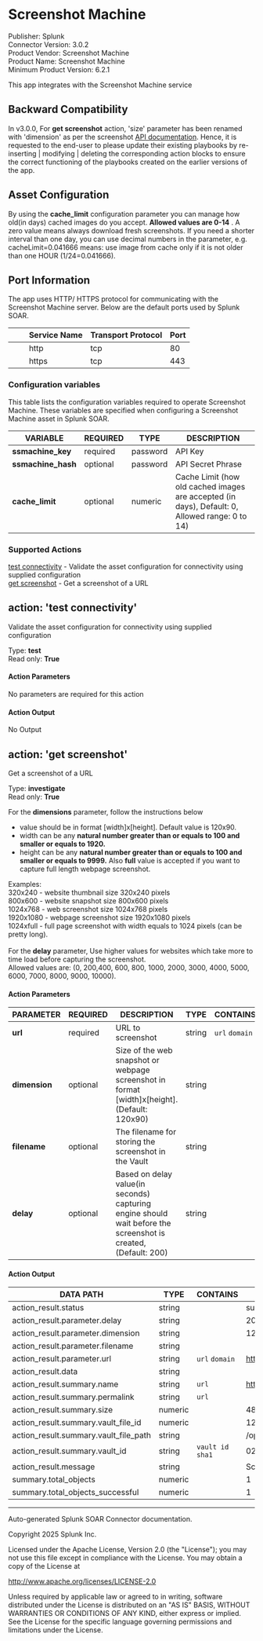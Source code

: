 # Screenshot Machine

Publisher: Splunk \
Connector Version: 3.0.2 \
Product Vendor: Screenshot Machine \
Product Name: Screenshot Machine \
Minimum Product Version: 6.2.1

This app integrates with the Screenshot Machine service

## Backward Compatibility

In v3.0.0, For **get screenshot** action, 'size' parameter has been renamed with 'dimension' as per the screenshot [API documentation](https://www.screenshotmachine.com/website-screenshot-api.php). Hence, it is requested to the
end-user to please update their existing playbooks by re-inserting | modifying | deleting the
corresponding action blocks to ensure the correct functioning of the playbooks created on the
earlier versions of the app.

## Asset Configuration

By using the **cache_limit** configuration parameter you can manage how old(in days) cached images
do you accept. **Allowed values are 0-14** . A zero value means always download fresh screenshots.
If you need a shorter interval than one day, you can use decimal numbers in the parameter, e.g.
cacheLimit=0.041666 means: use image from cache only if it is not older than one HOUR
(1/24=0.041666).

## Port Information

The app uses HTTP/ HTTPS protocol for communicating with the Screenshot Machine server. Below are
the default ports used by Splunk SOAR.

|         Service Name | Transport Protocol | Port |
|----------------------|--------------------|------|
|         http | tcp | 80 |
|         https | tcp | 443 |

### Configuration variables

This table lists the configuration variables required to operate Screenshot Machine. These variables are specified when configuring a Screenshot Machine asset in Splunk SOAR.

VARIABLE | REQUIRED | TYPE | DESCRIPTION
-------- | -------- | ---- | -----------
**ssmachine_key** | required | password | API Key |
**ssmachine_hash** | optional | password | API Secret Phrase |
**cache_limit** | optional | numeric | Cache Limit (how old cached images are accepted (in days), Default: 0, Allowed range: 0 to 14) |

### Supported Actions

[test connectivity](#action-test-connectivity) - Validate the asset configuration for connectivity using supplied configuration \
[get screenshot](#action-get-screenshot) - Get a screenshot of a URL

## action: 'test connectivity'

Validate the asset configuration for connectivity using supplied configuration

Type: **test** \
Read only: **True**

#### Action Parameters

No parameters are required for this action

#### Action Output

No Output

## action: 'get screenshot'

Get a screenshot of a URL

Type: **investigate** \
Read only: **True**

For the <b>dimensions</b> parameter, follow the instructions below<br> <ul> <li>value should be in format [width]x[height]. Default value is 120x90.</li><li>width can be any <b>natural number greater than or equals to 100 and smaller or equals to 1920.</b></li><li>height can be any <b>natural number greater than or equals to 100 and smaller or equals to 9999.</b> Also <b>full</b> value is accepted if you want to capture full length webpage screenshot.</li></ul>Examples:<br>320x240 - website thumbnail size 320x240 pixels<br>800x600 - website snapshot size 800x600 pixels<br>1024x768 - web screenshot size 1024x768 pixels<br>1920x1080 - webpage screenshot size 1920x1080 pixels<br>1024xfull - full page screenshot with width equals to 1024 pixels (can be pretty long).<br><br> For the <b>delay</b> parameter, Use higher values for websites which take more to time load before capturing the screenshot. <br> Allowed values are: (0, 200,400, 600, 800, 1000, 2000, 3000, 4000, 5000, 6000, 7000, 8000, 9000, 10000).

#### Action Parameters

PARAMETER | REQUIRED | DESCRIPTION | TYPE | CONTAINS
--------- | -------- | ----------- | ---- | --------
**url** | required | URL to screenshot | string | `url` `domain` |
**dimension** | optional | Size of the web snapshot or webpage screenshot in format [width]x[height]. (Default: 120x90) | string | |
**filename** | optional | The filename for storing the screenshot in the Vault | string | |
**delay** | optional | Based on delay value(in seconds) capturing engine should wait before the screenshot is created, (Default: 200) | string | |

#### Action Output

DATA PATH | TYPE | CONTAINS | EXAMPLE VALUES
--------- | ---- | -------- | --------------
action_result.status | string | | success failed |
action_result.parameter.delay | string | | 200 3000 |
action_result.parameter.dimension | string | | 122x123 123xfull |
action_result.parameter.filename | string | | |
action_result.parameter.url | string | `url` `domain` | https://www.testurl.com |
action_result.data | string | | |
action_result.summary.name | string | `url` | https://www.testurl.com_screenshot.jpg |
action_result.summary.permalink | string | `url` | |
action_result.summary.size | numeric | | 48692 |
action_result.summary.vault_file_id | numeric | | 123 |
action_result.summary.vault_file_path | string | | /opt/phantom/vault/02/5a/025a0aed68c79a9dc14fa11654ed9a21d521f79e |
action_result.summary.vault_id | string | `vault id` `sha1` | 025a0aed68c79a9dc14fa11654ed9a21d521f79e |
action_result.message | string | | Screenshot downloaded successfully |
summary.total_objects | numeric | | 1 |
summary.total_objects_successful | numeric | | 1 |

______________________________________________________________________

Auto-generated Splunk SOAR Connector documentation.

Copyright 2025 Splunk Inc.

Licensed under the Apache License, Version 2.0 (the "License");
you may not use this file except in compliance with the License.
You may obtain a copy of the License at

http://www.apache.org/licenses/LICENSE-2.0

Unless required by applicable law or agreed to in writing,
software distributed under the License is distributed on an "AS IS" BASIS,
WITHOUT WARRANTIES OR CONDITIONS OF ANY KIND, either express or implied.
See the License for the specific language governing permissions and limitations under the License.
